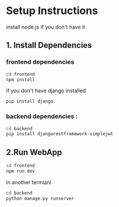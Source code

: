 # Setup Instructions
install node.js if you don't have it
## 1. Install Dependencies
### frontend dependencies
```bash
cd frontend
npm install
```
if you don't have django installed
```bash
pip install django
```
### backend dependencies :
```bash
cd backend
pip install djangorestframework-simplejwt
```


## 2.Run WebApp
```bash
cd frontend
npm run dev
```
in another termianl
```bash
cd backend
python manage.py runserver




